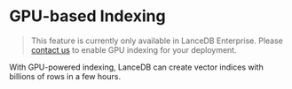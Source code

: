 # GPU-based Indexing

> This feature is currently only available in LanceDB Enterprise. Please [contact us](mailto:contact@lancedb.com) to enable GPU indexing for your deployment.

With GPU-powered indexing, LanceDB can create vector indices with billions of rows in a few hours.